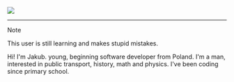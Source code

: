 ![](https://komarev.com/ghpvc/?username=JKopiszka)
<hr>

> [!NOTE]
> This user is still learning and makes stupid mistakes.

Hi! I'm Jakub. young, beginning software developer from Poland. I'm a man, interested in public transport, history, math and physics.
I've been coding since primary school.
